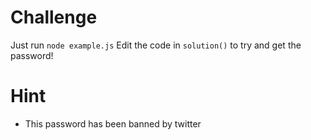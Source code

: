 # Challenge
 Just run `node example.js`
 Edit the code in `solution()` to try and get the password!


# Hint
 - This password has been banned by twitter
